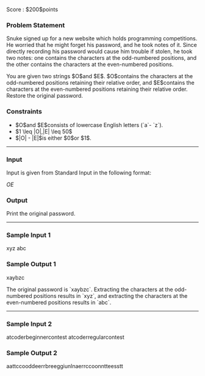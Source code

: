 
<div>

<span>

<span>

<p>
Score : $200$points
</p>

<div>

<section>

### **Problem Statement**

<p>
Snuke signed up for a new website which holds programming competitions.
He worried that he might forget his password, and he took notes of it.
Since directly recording his password would cause him trouble if stolen,
he took two notes: one contains the characters at the odd-numbered positions, and the other contains the characters at the even-numbered positions.
</p>

<p>
You are given two strings $O$and $E$. $O$contains the characters at the odd-numbered positions retaining their relative order, and $E$contains the characters at the even-numbered positions retaining their relative order.
Restore the original password.
</p>

</section>

</div>

<div>

<section>

### **Constraints**

<ul>

<li>
$O$and $E$consists of lowercase English letters (`a`- `z`).
</li>

<li>
$1 \leq |O|,|E| \leq 50$
</li>

<li>
$|O| - |E|$is either $0$or $1$.
</li>

</ul>

</section>

</div>

---

<div>

<div>

<section>

### **Input**

<p>
Input is given from Standard Input in the following format:
</p>

<div>

$O$$E$
</div>

</section>

</div>

<div>

<section>

### **Output**

<p>
Print the original password.
</p>

</section>

</div>

</div>

---

<div>

<section>

### **Sample Input 1**

<div>

xyz
abc

</div>

</section>

</div>

<div>

<section>

### **Sample Output 1**

<div>

xaybzc

</div>

<p>
The original password is `xaybzc`. Extracting the characters at the odd-numbered positions results in `xyz`, and extracting the characters at the even-numbered positions results in `abc`.
</p>

</section>

</div>

---

<div>

<section>

### **Sample Input 2**

<div>

atcoderbeginnercontest
atcoderregularcontest

</div>

</section>

</div>

<div>

<section>

### **Sample Output 2**

<div>

aattccooddeerrbreeggiunlnaerrccoonntteesstt

</div>

</section>

</div>

</span>

</span>

</div>
